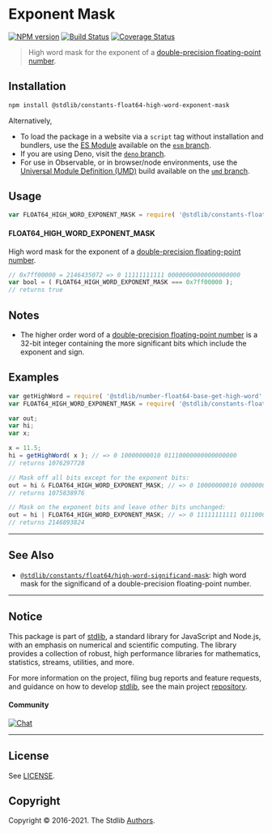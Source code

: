 <!--

@license Apache-2.0

Copyright (c) 2018 The Stdlib Authors.

Licensed under the Apache License, Version 2.0 (the "License");
you may not use this file except in compliance with the License.
You may obtain a copy of the License at

   http://www.apache.org/licenses/LICENSE-2.0

Unless required by applicable law or agreed to in writing, software
distributed under the License is distributed on an "AS IS" BASIS,
WITHOUT WARRANTIES OR CONDITIONS OF ANY KIND, either express or implied.
See the License for the specific language governing permissions and
limitations under the License.

-->

# Exponent Mask

[![NPM version][npm-image]][npm-url] [![Build Status][test-image]][test-url] [![Coverage Status][coverage-image]][coverage-url] <!-- [![dependencies][dependencies-image]][dependencies-url] -->

> High word mask for the exponent of a [double-precision floating-point number][ieee754].

<section class="installation">

## Installation

```bash
npm install @stdlib/constants-float64-high-word-exponent-mask
```

Alternatively,

-   To load the package in a website via a `script` tag without installation and bundlers, use the [ES Module][es-module] available on the [`esm` branch][esm-url].
-   If you are using Deno, visit the [`deno` branch][deno-url].
-   For use in Observable, or in browser/node environments, use the [Universal Module Definition (UMD)][umd] build available on the [`umd` branch][umd-url].

</section>

<section class="usage">

## Usage

<!-- eslint-disable id-length -->

```javascript
var FLOAT64_HIGH_WORD_EXPONENT_MASK = require( '@stdlib/constants-float64-high-word-exponent-mask' );
```

#### FLOAT64_HIGH_WORD_EXPONENT_MASK

High word mask for the exponent of a [double-precision floating-point number][ieee754]. 

<!-- eslint-disable id-length -->

```javascript
// 0x7ff00000 = 2146435072 => 0 11111111111 00000000000000000000
var bool = ( FLOAT64_HIGH_WORD_EXPONENT_MASK === 0x7ff00000 );
// returns true
```

</section>

<!-- /.usage -->

<section class="notes">

## Notes

-   The higher order word of a [double-precision floating-point number][ieee754] is a 32-bit integer containing the more significant bits which include the exponent and sign.

</section>

<!-- /.notes -->

<section class="examples">

## Examples

<!-- eslint-disable id-length -->

<!-- eslint no-undef: "error" -->

```javascript
var getHighWord = require( '@stdlib/number-float64-base-get-high-word' );
var FLOAT64_HIGH_WORD_EXPONENT_MASK = require( '@stdlib/constants-float64-high-word-exponent-mask' );

var out;
var hi;
var x;

x = 11.5;
hi = getHighWord( x ); // => 0 10000000010 01110000000000000000
// returns 1076297728

// Mask off all bits except for the exponent bits:
out = hi & FLOAT64_HIGH_WORD_EXPONENT_MASK; // => 0 10000000010 00000000000000000000
// returns 1075838976

// Mask on the exponent bits and leave other bits unchanged:
out = hi | FLOAT64_HIGH_WORD_EXPONENT_MASK; // => 0 11111111111 01110000000000000000
// returns 2146893824
```

</section>

<!-- /.examples -->

<!-- Section for related `stdlib` packages. Do not manually edit this section, as it is automatically populated. -->

<section class="related">

* * *

## See Also

-   <span class="package-name">[`@stdlib/constants/float64/high-word-significand-mask`][@stdlib/constants/float64/high-word-significand-mask]</span><span class="delimiter">: </span><span class="description">high word mask for the significand of a double-precision floating-point number.</span>

</section>

<!-- /.related -->

<!-- Section for all links. Make sure to keep an empty line after the `section` element and another before the `/section` close. -->


<section class="main-repo" >

* * *

## Notice

This package is part of [stdlib][stdlib], a standard library for JavaScript and Node.js, with an emphasis on numerical and scientific computing. The library provides a collection of robust, high performance libraries for mathematics, statistics, streams, utilities, and more.

For more information on the project, filing bug reports and feature requests, and guidance on how to develop [stdlib][stdlib], see the main project [repository][stdlib].

#### Community

[![Chat][chat-image]][chat-url]

---

## License

See [LICENSE][stdlib-license].


## Copyright

Copyright &copy; 2016-2021. The Stdlib [Authors][stdlib-authors].

</section>

<!-- /.stdlib -->

<!-- Section for all links. Make sure to keep an empty line after the `section` element and another before the `/section` close. -->

<section class="links">

[npm-image]: http://img.shields.io/npm/v/@stdlib/constants-float64-high-word-exponent-mask.svg
[npm-url]: https://npmjs.org/package/@stdlib/constants-float64-high-word-exponent-mask

[test-image]: https://github.com/stdlib-js/constants-float64-high-word-exponent-mask/actions/workflows/test.yml/badge.svg
[test-url]: https://github.com/stdlib-js/constants-float64-high-word-exponent-mask/actions/workflows/test.yml

[coverage-image]: https://img.shields.io/codecov/c/github/stdlib-js/constants-float64-high-word-exponent-mask/main.svg
[coverage-url]: https://codecov.io/github/stdlib-js/constants-float64-high-word-exponent-mask?branch=main

<!--

[dependencies-image]: https://img.shields.io/david/stdlib-js/constants-float64-high-word-exponent-mask.svg
[dependencies-url]: https://david-dm.org/stdlib-js/constants-float64-high-word-exponent-mask/main

-->

[umd]: https://github.com/umdjs/umd
[es-module]: https://developer.mozilla.org/en-US/docs/Web/JavaScript/Guide/Modules

[deno-url]: https://github.com/stdlib-js/constants-float64-high-word-exponent-mask/tree/deno
[umd-url]: https://github.com/stdlib-js/constants-float64-high-word-exponent-mask/tree/umd
[esm-url]: https://github.com/stdlib-js/constants-float64-high-word-exponent-mask/tree/esm

[chat-image]: https://img.shields.io/gitter/room/stdlib-js/stdlib.svg
[chat-url]: https://gitter.im/stdlib-js/stdlib/

[stdlib]: https://github.com/stdlib-js/stdlib

[stdlib-authors]: https://github.com/stdlib-js/stdlib/graphs/contributors

[stdlib-license]: https://raw.githubusercontent.com/stdlib-js/constants-float64-high-word-exponent-mask/main/LICENSE

[ieee754]: http://en.wikipedia.org/wiki/IEEE_754-1985

<!-- <related-links> -->

[@stdlib/constants/float64/high-word-significand-mask]: https://github.com/stdlib-js/constants-float64-high-word-significand-mask

<!-- </related-links> -->

</section>

<!-- /.links -->
